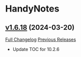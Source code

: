 # HandyNotes

## [v1.6.18](https://github.com/Nevcairiel/HandyNotes/tree/v1.6.18) (2024-03-20)
[Full Changelog](https://github.com/Nevcairiel/HandyNotes/compare/v1.6.17...v1.6.18) [Previous Releases](https://github.com/Nevcairiel/HandyNotes/releases)

- Update TOC for 10.2.6  
